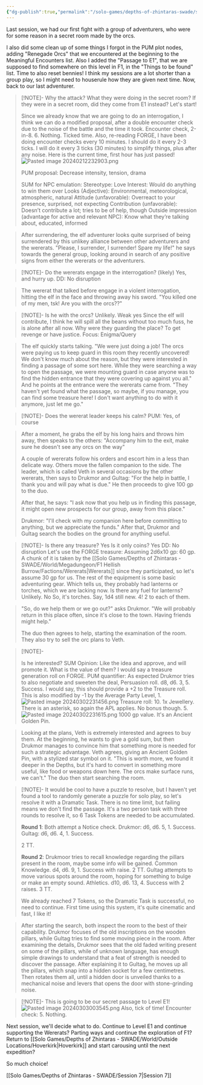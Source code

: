 ```yaml
---
{"dg-publish":true,"permalink":"/solo-games/depths-of-zhintaras-swade/session-6/","noteIcon":""}
---
```



Last session, we had our first fight with a group of adventurers, who were for some reason in a secret room made by the orcs.

I also did some clean up of some things I forgot in the PUM plot nodes, adding "Renegade Orcs" that we encountered at the beginning to the Meaningful Encounters list.
Also I added the "Passage to E1", that we are supposed to find somewhere on this level in F1, in the "Things to be found" list.
Time to also reset bennies! I think my sessions are a lot shorter than a group play, so I might need to houserule how they are given next time.
Now, back to our last adventurer.

> [!NOTE]-
> Why the attack?
> What they were doing in the secret room?
> If they were in a secret room, did they come from E1 instead?
> Let's start!
> 
> Since we already know that we are going to do an interrogation, I think we can do a modified proposal, after a double encounter check due to the noise of the battle and the time it took.
> Encounter check, 2-in-8. 6. Nothing. Ticked time.
> Also, re-reading FORGE, I have been doing encounter checks every 10 minutes. I should do it every 2-3 ticks. I will do it every 3 ticks (30 minutes) to simplify things, plus after any noise.
> Here is the current time, first hour has just passed!
> ![Pasted image 20240212232903.png](/img/user/Solo%20Games/Depths%20of%20Zhintaras%20-%20SWADE/_att/Pasted%20image%2020240212232903.png)
> 
> PUM proposal: Decrease intensity, tension, drama
> 
> SUM for NPC emulation:
> Stereotype: Love Interest: Would do anything to win them over
> Looks (Adjective): Environmental, meteorological, atmospheric, natural
> Attitude (unfavorable): Overreact to your presence, surprised, not expecting
> Contribution (unfavorable): Doesn’t contribute a lot; tries to be of help, though
> Outside impression (advantage for active and relevant NPC): Know what they’re talking about, educated, informed

> After surrendering, the elf adventurer looks quite surprised of being surrendered by this unlikey alliance between other adventurers and the wererats.
> "Please, I surrender, I surrender! Spare my life!" he says towards the general group, looking around in search of any positive signs from either the wererats or the adventurers.

> [!NOTE]-
> Do the wererats engage in the interrogation? (likely) Yes, and hurry up. DD: No disruption

> The wererat that talked before engage in a violent interrogation, hitting the elf in the face and throwing away his sword.
> "You killed one of my men, tsk! Are you with the orcs??"

> [!NOTE]-
> Is he with the orcs? Unlikely. Weak yes
> Since the elf will contribute, I think he will spill all the beans without too much fuss, he is alone after all now.
> Why were they guarding the place? To get revenge or have justice. Focus: Enigma/Query

> The elf quickly starts talking.
> "We were just doing a job! The orcs were paying us to keep guard in this room they recently uncovered! 
> We don't know much about the reason, but they were interested in finding a passage of some sort here. While they were searching a way to open the passage, we were mounting guard in case anyone was to find the hidden entrance that they were covering up against you all." And he points at the entrance were the wererats came from.
> "They haven't yet found what the passage, so maybe, if you manage, you can find some treasure here! I don't want anything to do with it anymore, just let me go."

> [!NOTE]-
> Does the wererat leader keeps his calm? PUM: Yes, of course
> 

> After a moment, he grabs the elf by his long hairs and throws him away, then speaks to the others: "Accompany him to the exit, make sure he doesn't see any orcs on the way"
> 
> A couple of wererats follow his orders and escort him in a less than delicate way.
> Others move the fallen companion to the side.
> The leader, which is called Veth in several occasions by the other wererats, then says to Drukmor and Gultag: "For the help in battle, I thank you and will pay what is due."
> He then proceeds to give 100 gp to the duo.
> 
> After that, he says: "I ask now that you help us in finding this passage, it might open new prospects for our group, away from this place."
> 
> Drukmor: "I'll check with my companion here before committing to anything, but we appreciate the funds."
> After that, Drukmor and Gultag search the bodies on the ground for anything useful.

> [!NOTE]-
> Is there any treasure? Yes
> Is it only coins? Yes
> DD: No disruption
> Let's use the FORGE treasure: Assuming 2d6x10 gp: 60 gp.
> A chunk of it is taken by the [[Solo Games/Depths of Zhintaras - SWADE/World/Megadungeon/F1 Hellish Burrow/Factions/Wererats\|Wererats]] since they participated, so let's assume 30 gp for us.
> The rest of the equipment is some basic adventuring gear.
> Which tells us, they probably had lanterns or torches, which we are lacking now.
> Is there any fuel for lanterns? Unlikely. No
> So, it's torches. Say, 1d4 still new. 4! 2 to each of them.
> 

> "So, do we help them or we go out?" asks Drukmor.
> "We will probably return in this place often, since it's close to the town. Having friends might help."
> 
> The duo then agrees to help, starting the examination of the room.
> They also try to sell the orc plans to Veth.
> 

> [!NOTE]-
> 
> Is he interested? SUM Opinion: Like the idea and approve, and will promote it.
> What is the value of them? I would say a treasure generation roll on FORGE.
> PUM quantifier: As expected 
> Drukmor tries to also negotiate and sweeten the deal, Persuasion roll.
> d8, d6. 3, 5. Success. I would say, this should provide a +2 to the Treasure roll. This is also modified by -1 by the Average Party Level, 1.
> ![Pasted image 20240302231456.png](/img/user/Solo%20Games/Depths%20of%20Zhintaras%20-%20SWADE/_att/Pasted%20image%2020240302231456.png)
> Treasure roll: 10. 1x Jewellery. There is an asterisk, so again the APL applies. No bonus though. 5. 
> ![Pasted image 20240302231615.png](/img/user/Solo%20Games/Depths%20of%20Zhintaras%20-%20SWADE/_att/Pasted%20image%2020240302231615.png)
> 1000 gp value. It's an Ancient Golden Pin.

> Looking at the plans, Veth is extremely interested and agrees to buy them. At the beginning, he wants to give a gold sum, but then Drukmor manages to convince him that something more is needed for such a strategic advantage.
> Veth agrees, giving an Ancient Golden Pin, with a stylized star symbol on it.
> "This is worth more, we found it deeper in the Depths, but it's hard to convert in something more useful, like food or weapons down here. The orcs make surface runs, we can't."
> The duo then start searching the room.

> [!NOTE]-
> It would be cool to have a puzzle to resolve, but I haven't yet found a tool to randomly generate a puzzle for solo play, so let's resolve it with a Dramatic Task. There is no time limit, but failing means we don't find the passage.
> It's a two person task with three rounds to resolve it, so 6 Task Tokens are needed to be accumulated.
> 
> **Round 1**:
> Both attempt a Notice check.
> Drukmor: d6, d6. 5, 1. Success.
> Gultag: d6, d6. 4, 1. Success.
> 
> 2 TT.
> 
> **Round 2**:
> Drukmoor tries to recall knowledge regarding the pillars present in the room, maybe some info will be gained. 
> Common Knowledge. d4, d6. 9, 1. Success with raise. 2 TT.
> Gultag attempts to move various spots around the room, hoping for something to bulge or make an empty sound.
> Athletics. d10, d6. 13, 4. Success with 2 raises. 3 TT.
> 
> We already reached 7 Tokens, so the Dramatic Task is successful, no need to continue.
> First time using this system, it's quite cinematic and fast, I like it!

> After starting the search, both inspect the room to the best of their capability.
> Drukmor focuses of the old inscriptions on the wooden pillars, while Gultag tries to find some moving piece in the room.
> After examining the details, Drukmor sees that the old faded writing present on some of the pillars, while of unknown language, has enough simple drawings to understand that a feat of strength is needed to discover the passage.
> After explaining it to Gultag, he moves up all the pillars, which snap into a hidden socket for a few centimetres. Then rotates them all, until a hidden door is unveiled thanks to a mechanical noise and levers that opens  the door with stone-grinding noise.

> [!NOTE]-
> This is going to be our secret passage to Level E1!
> ![Pasted image 20240303003545.png](/img/user/Solo%20Games/Depths%20of%20Zhintaras%20-%20SWADE/_att/Pasted%20image%2020240303003545.png)
> Also, tick of time! Encounter check: 5. Nothing.

Next session, we'll decide what to do.
Continue to Level E1 and continue supporting the Wererats?
Parting ways and continue the exploration of F1?
Return to [[Solo Games/Depths of Zhintaras - SWADE/World/Outside Locations/Hoverkirk\|Hoverkirk]] and start carousing until the next expedition?

So much choice!

[[Solo Games/Depths of Zhintaras - SWADE/Session 7\|Session 7]]